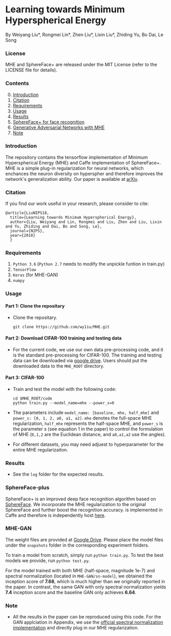 # Learning towards Minimum Hyperspherical Energy

By Weiyang Liu*, Rongmei Lin*, Zhen Liu*, Lixin Liu*, Zhiding Yu, Bo Dai, Le Song

### License
MHE and SphereFace+ are released under the MIT License (refer to the LICENSE file for details).

### Contents
0. [Introduction](#introduction)
0. [Citation](#citation)
0. [Requirements](#requirements)
0. [Usage](#usage)
0. [Results](#results)
0. [SphereFace+ for face recognition](#sphereface-plus)
0. [Generative Adversarial Networks with MHE](#MHE-GAN)
0. [Note](#note)


### Introduction

The repository contains the tensorflow implementation of Minimum Hyperspherical Energy (MHE) and Caffe implementation of SphereFace+. MHE is a simple plug-in regularization for neural networks, which enchances the neuron diversity on hyperspher and therefore improves the network's generalization ability. Our paper is available at [arXiv](https://arxiv.org/abs/1805.09298).


### Citation

If you find our work useful in your research, please consider to cite:

    @article{LiuNIPS18,
      title={Learning towards Minimum Hyperspherical Energy},
      author={Liu, Weiyang and Lin, Rongmei and Liu, Zhen and Liu, Lixin and Yu, Zhiding and Dai, Bo and Song, Le},
      journal={NIPS},
      year={2018}
      }

### Requirements
1. `Python 3.6` (`Python 2.7` needs to modify the unpickle funtion in train.py)
2. `TensorFlow`
3. `Keras` (for MHE-GAN)
4. `numpy`

### Usage

#### Part 1: Clone the repositary
  - Clone the repositary.

	```Shell
	git clone https://github.com/wy1iu/MHE.git
	```
	
#### Part 2: Download CIFAR-100 training and testing data
  - For the current code, we use our own data pre-processing code, and it is the standard pre-processing for CIFAR-100. The training and testing data can be downloaded via [google drive](https://drive.google.com/open?id=1DA1J7tuloqyPKW-zdYEPJCipZ5HJv-5Y). Users should put the downloaded data to the `MHE_ROOT` directory.
  

#### Part 3: CIFAR-100
  - Train and test the model with the following code:

	```Shell
	cd $MHE_ROOT/code
	python train.py --model_name=mhe --power_s=0
	```
  - The parameters include `model_name: [baseline, mhe, half_mhe]` and `power_s: [0, 1, 2, a0, a1, a2]`. `mhe` denotes the full-space MHE regularization, `half_mhe` represents the half-space MHE, and `power_s` is the parameter s (see equation 1 in the paper) to control the formulation of MHE (`0,1,2` are the Euclidean distance, and `a0,a1,a2` use the angles).
  - For different datasets, you may need adjuest to hyperparameter for the entire MHE regularizaiton.
### Results
  - See the `log` folder for the expected results.
  
### SphereFace-plus

SphereFace+ is an improved deep face recognition algorithm based on [SphereFace](https://github.com/wy1iu/sphereface). We incorporate the MHE regularization to the original SphereFace and further boost the recognition accuracy. is implemented in Caffe and therefore is independently host [here](https://github.com/wy1iu/sphereface-plus).

### MHE-GAN
The weight files are provided at [Google Drive](https://drive.google.com/open?id=1mj66LK6MRiVvNGdfASNO6v6GWW3FV3ST). Please place the model files under the `snapshots` folder in the corresponding experiment folders.

To train a model from scratch, simply run `python train.py`. To test the best models we provide, run `python test.py`.

For the model trained with both MHE (half-space, magnitude 1e-7) and spectral normalization (located in `MHE-GAN/sn-model`), we obtained the inception score of **7.68**, which is much higher than we originally reported in the paper. In contrast, the same GAN with only spectral normalization yields **7.4** inception score and the baseline GAN only achieves **6.64**.

### Note
  - All the results in the paper can be reproduced using this code. For the GAN applciation in Appendix, we use the [official spectral normalization implementation](https://github.com/pfnet-research/chainer-gan-lib) and directly plug in our MHE regularization.

